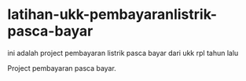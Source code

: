 # latihan-ukk-pembayaranlistrik-pasca-bayar
ini adalah project pembayaran listrik pasca bayar dari ukk rpl tahun lalu

Project pembayaran pasca bayar.
